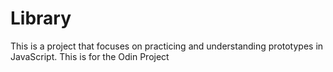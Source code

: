 # Library
This is a project that focuses on practicing and understanding prototypes in JavaScript. This is for the Odin Project
